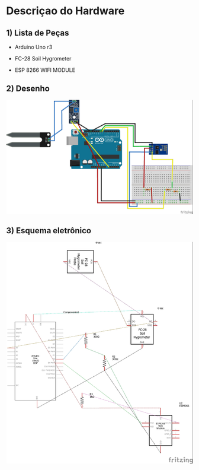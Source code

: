 # Descriçao do Hardware

## 1) Lista de Peças

* Arduino Uno r3

* FC-28 Soil Hygrometer

* ESP 8266 WIFI MODULE

## 2) Desenho

![](t2.jpg)

## 3) Esquema eletrônico

![](t1.jpg)
